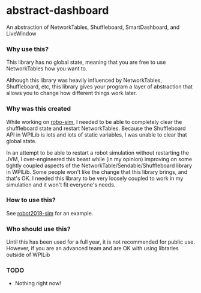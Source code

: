 # abstract-dashboard
An abstraction of NetworkTables, Shuffleboard, SmartDashboard, and LiveWindow

### Why use this?
This library has no global state, meaning that you are free to use NetworkTables how you want to.

Although this library was heavily influenced by NetworkTables, Shuffleboard, etc, this library gives
your program a layer of abstraction that allows you to change how different things work later.

### Why was this created
While working on [robo-sim](https://github.com/frc1444/robo-sim), I needed to be able to completely
clear the shuffleboard state and restart NetworkTables. Because the Shuffleboard API in WPILib is
lots and lots of static variables, I was unable to clear that global state. 

In an attempt to be able to restart a robot simulation without restarting the JVM, 
I over-engineered this beast while (in my opinion) improving on some tightly coupled aspects 
of the NetworkTable/Sendable/Shuffleboard library in WPILib. Some people won't like the change that this
library brings, and that's OK. I needed this library to be very loosely coupled to work in my simulation
and it won't fit everyone's needs.

### How to use this?
See [robot2019-sim](https://github.com/frc1444/robot2019-sim) for an example.

### Who should use this?
Until this has been used for a full year, it is not recommended for public use. However, if you are
an advanced team and are OK with using libraries outside of WPILib

### TODO
* Nothing right now!
